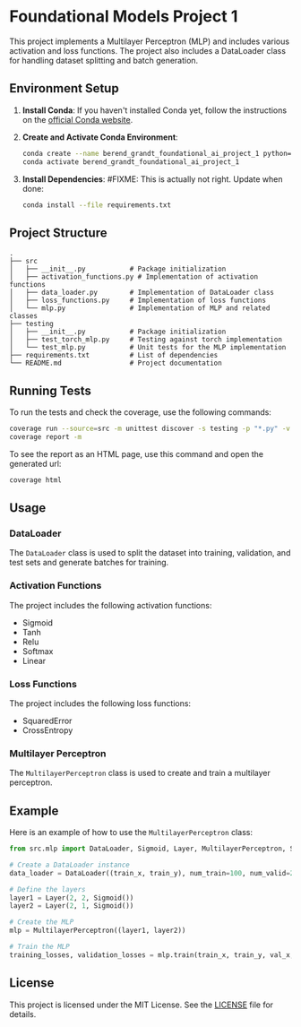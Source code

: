 # Foundational Models Project 1

This project implements a Multilayer Perceptron (MLP) and includes various activation and loss functions. The project also includes a DataLoader class for handling dataset splitting and batch generation.

## Environment Setup

1. **Install Conda**: If you haven't installed Conda yet, follow the instructions on the [official Conda website](https://docs.conda.io/projects/conda/en/latest/user-guide/install/index.html).

2. **Create and Activate Conda Environment**:

   ```sh
   conda create --name berend_grandt_foundational_ai_project_1 python=3.11
   conda activate berend_grandt_foundational_ai_project_1
   ```

3. **Install Dependencies**: #FIXME: This is actually not right. Update when done:
   ```sh
   conda install --file requirements.txt
   ```

## Project Structure

```
.
├── src
│   ├── __init__.py           # Package initialization
│   ├── activation_functions.py # Implementation of activation functions
│   ├── data_loader.py        # Implementation of DataLoader class
│   ├── loss_functions.py     # Implementation of loss functions
│   └── mlp.py                # Implementation of MLP and related classes
├── testing
│   ├── __init__.py           # Package initialization
│   ├── test_torch_mlp.py     # Testing against torch implementation
│   └── test_mlp.py           # Unit tests for the MLP implementation
├── requirements.txt          # List of dependencies
└── README.md                 # Project documentation
```

## Running Tests

To run the tests and check the coverage, use the following commands:

```sh
coverage run --source=src -m unittest discover -s testing -p "*.py" -v
coverage report -m
```

To see the report as an HTML page, use this command and open the generated url:

```sh
coverage html
```

## Usage

### DataLoader

The `DataLoader` class is used to split the dataset into training, validation, and test sets and generate batches for training.

### Activation Functions

The project includes the following activation functions:

- Sigmoid
- Tanh
- Relu
- Softmax
- Linear

### Loss Functions

The project includes the following loss functions:

- SquaredError
- CrossEntropy

### Multilayer Perceptron

The `MultilayerPerceptron` class is used to create and train a multilayer perceptron.

## Example

Here is an example of how to use the `MultilayerPerceptron` class:

```python
from src.mlp import DataLoader, Sigmoid, Layer, MultilayerPerceptron, SquaredError

# Create a DataLoader instance
data_loader = DataLoader((train_x, train_y), num_train=100, num_valid=20, num_test=20, seed=42)

# Define the layers
layer1 = Layer(2, 2, Sigmoid())
layer2 = Layer(2, 1, Sigmoid())

# Create the MLP
mlp = MultilayerPerceptron((layer1, layer2))

# Train the MLP
training_losses, validation_losses = mlp.train(train_x, train_y, val_x, val_y, SquaredError(), learning_rate=0.001, batch_size=16, epochs=32)
```

## License

This project is licensed under the MIT License. See the [LICENSE](LICENSE) file for details.
